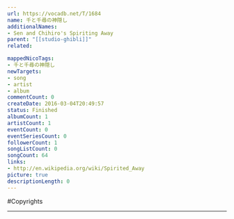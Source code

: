 ```yaml
---
url: https://vocadb.net/T/1684
name: 千と千尋の神隠し
additionalNames: 
- Sen and Chihiro's Spiriting Away
parent: "[[studio-ghibli]]"
related:

mappedNicoTags:
- 千と千尋の神隠し
newTargets:
- song
- artist
- album
commentCount: 0
createDate: 2016-03-04T20:49:57
status: Finished
albumCount: 1
artistCount: 1
eventCount: 0
eventSeriesCount: 0
followerCount: 1
songListCount: 0
songCount: 64
links: 
- http://en.wikipedia.org/wiki/Spirited_Away
picture: true
descriptionLength: 0
---
```


#Copyrights



---

